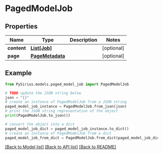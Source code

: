 # PagedModelJob


## Properties

Name | Type | Description | Notes
------------ | ------------- | ------------- | -------------
**content** | [**List[Job]**](Job.md) |  | [optional] 
**page** | [**PageMetadata**](PageMetadata.md) |  | [optional] 

## Example

```python
from PySirius.models.paged_model_job import PagedModelJob

# TODO update the JSON string below
json = "{}"
# create an instance of PagedModelJob from a JSON string
paged_model_job_instance = PagedModelJob.from_json(json)
# print the JSON string representation of the object
print(PagedModelJob.to_json())

# convert the object into a dict
paged_model_job_dict = paged_model_job_instance.to_dict()
# create an instance of PagedModelJob from a dict
paged_model_job_from_dict = PagedModelJob.from_dict(paged_model_job_dict)
```
[[Back to Model list]](../README.md#documentation-for-models) [[Back to API list]](../README.md#documentation-for-api-endpoints) [[Back to README]](../README.md)


